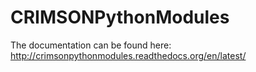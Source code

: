 # CRIMSONPythonModules
The documentation can be found here: http://crimsonpythonmodules.readthedocs.org/en/latest/
